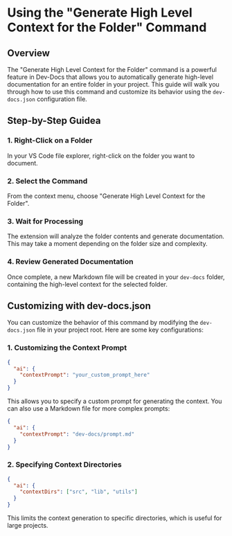 # Using the "Generate High Level Context for the Folder" Command

## Overview

The "Generate High Level Context for the Folder" command is a powerful feature in Dev-Docs that allows you to automatically generate high-level documentation for an entire folder in your project. This guide will walk you through how to use this command and customize its behavior using the `dev-docs.json` configuration file.

## Step-by-Step Guidea

### 1. Right-Click on a Folder

In your VS Code file explorer, right-click on the folder you want to document.

### 2. Select the Command

From the context menu, choose "Generate High Level Context for the Folder".

### 3. Wait for Processing

The extension will analyze the folder contents and generate documentation. This may take a moment depending on the folder size and complexity.

### 4. Review Generated Documentation

Once complete, a new Markdown file will be created in your `dev-docs` folder, containing the high-level context for the selected folder.

## Customizing with dev-docs.json

You can customize the behavior of this command by modifying the `dev-docs.json` file in your project root. Here are some key configurations:

### 1. Customizing the Context Prompt

```json
{
  "ai": {
    "contextPrompt": "your_custom_prompt_here"
  }
}
```

This allows you to specify a custom prompt for generating the context. You can also use a Markdown file for more complex prompts:

```json
{
  "ai": {
    "contextPrompt": "dev-docs/prompt.md"
  }
}
```

### 2. Specifying Context Directories

```json
{
  "ai": {
    "contextDirs": ["src", "lib", "utils"]
  }
}
```

This limits the context generation to specific directories, which is useful for large projects.
